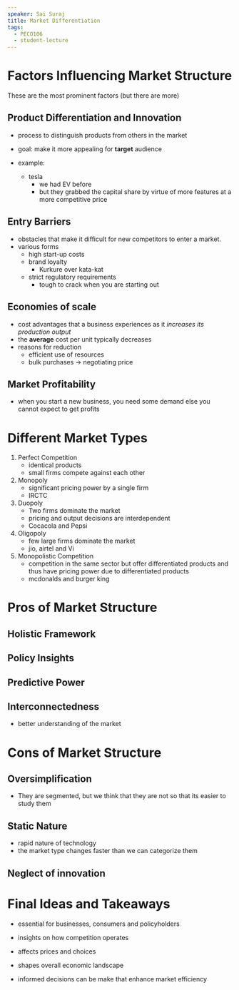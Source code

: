 ```yaml
---
speaker: Sai Suraj
title: Market Differentiation
tags:
  - PECO106
  - student-lecture
---
```

# Factors Influencing Market Structure

These are the most prominent factors (but there are more)
## Product Differentiation and Innovation

- process to distinguish products from others in the market
- goal: make it more appealing for **target** audience

- example:
	- tesla
		- we had EV before
		- but they grabbed the capital share by virtue of more features at a more competitive price
## Entry Barriers

- obstacles that make it difficult for new competitors to enter a market.
- various forms
	- high start-up costs
	- brand loyalty
		- Kurkure over kata-kat
	- strict regulatory requirements
		- tough to crack when you are starting out

## Economies of scale

- cost advantages that a business experiences as it *increases its production output*
- the **average** cost per unit typically decreases
- reasons for reduction
	- efficient use of resources
	- bulk purchases -> negotiating price

## Market Profitability

- when you start a new business, you need some demand else you cannot expect to get profits


# Different Market Types

1. Perfect Competition
	- identical products
	- small firms compete against each other
2. Monopoly
	- significant pricing power by a single firm
	- IRCTC
3. Duopoly
	- Two firms dominate the market
	- pricing and output decisions are interdependent
	- Cocacola and Pepsi
4. Oligopoly
	- few large firms dominate the market
	- jio, airtel and Vi
5. Monopolistic Competition
	- competition in the same sector but offer differentiated products and thus have pricing power due to differentiated products
	- mcdonalds and burger king

# Pros of Market Structure

## Holistic Framework

## Policy Insights

## Predictive Power

## Interconnectedness

- better understanding of the market

# Cons of Market Structure

## Oversimplification

- They are segmented, but we think that they are not so that its easier to study them

## Static Nature

- rapid nature of technology
- the market type changes faster than we can categorize them

## Neglect of innovation



# Final Ideas and Takeaways

- essential for businesses, consumers and policyholders
- insights on how competition operates
- affects prices and choices
- shapes overall economic landscape

- informed decisions can be make that enhance market efficiency